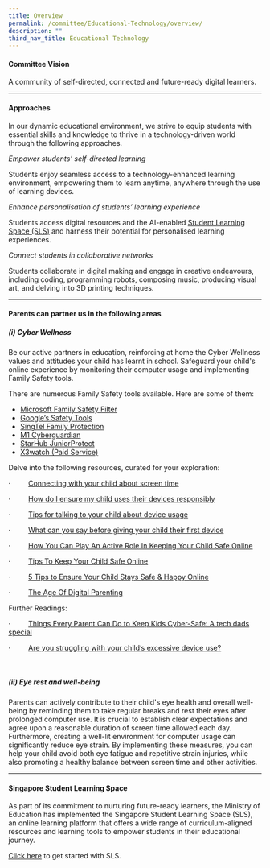 ```yaml
---
title: Overview
permalink: /committee/Educational-Technology/overview/
description: ""
third_nav_title: Educational Technology
---
```

#### Committee Vision

A community of self-directed, connected and future-ready digital learners.

* * *

#### Approaches

In our dynamic educational environment, we strive to equip students with essential skills and knowledge to thrive in a technology-driven world through the following approaches.

_Empower students’ self-directed learning_

Students enjoy seamless access to a technology-enhanced learning environment, empowering them to learn anytime, anywhere through the use of learning devices.

_Enhance personalisation of students’ learning experience_

Students access digital resources and the AI-enabled [Student Learning Space (SLS)](https://www.moe.gov.sg/education-in-sg/student-learning-space) and harness their potential for personalised learning experiences.

_Connect students in collaborative networks_

Students collaborate in digital making and engage in creative endeavours, including coding, programming robots, composing music, producing visual art, and delving into 3D printing techniques.

* * *

#### Parents can partner us in the following areas

##### (i) Cyber Wellness

Be our active partners in education, reinforcing at home the Cyber Wellness values and attitudes your child has learnt in school. Safeguard your child's online experience by monitoring their computer usage and implementing Family Safety tools.

There are numerous Family Safety tools available. Here are some of them:

*   [Microsoft Family Safety Filter](https://account.microsoft.com/family/about)
*   [Google’s Safety Tools](https://safety.google/)
*   [SingTel Family Protection](https://www.singtel.com/personal/products-services/broadband/add-ons)
*   [M1 Cyberguardian](https://www.m1.com.sg/digital-services/security/cyber-guardian)
*   [StarHub JuniorProtect](https://www.starhub.com/personal/mobile/mobile-phones-plans/value-added-services/junior-protect.html)
*   [X3watch (Paid Service)](https://x3watch.com/) 

Delve into the following resources, curated for your exploration:

·         [Connecting with your child about screen time](/files/connecting%20with%20you%20child%20about%20screen%20time.pdf)

·         [How do I ensure my child uses their devices responsibly](https://www.opal2.moe.edu.sg/csl/file/file/download?guid=f2871a11-e00e-45a1-9b2f-21d7e06e7749&hash_sha1=9b2daee1)

·         [Tips for talking to your child about device usage](https://www.opal2.moe.edu.sg/csl/file/file/download?guid=2ab93571-ae3f-40bb-b143-a0244a670dfc&hash_sha1=9c589402)

·         [What can you say before giving your child their first device](https://www.opal2.moe.edu.sg/csl/file/file/download?guid=556c76bc-c793-4002-b78e-453a40e6377f&hash_sha1=0945915d)

·         [How You Can Play An Active Role In Keeping Your Child Safe Online](https://www.opal2.moe.edu.sg/csl/file/file/download?guid=02643330-4e0c-4c41-8ba5-e5a97fc21f0d&hash_sha1=9b7b4ba1)

·         [Tips To Keep Your Child Safe Online](https://www.opal2.moe.edu.sg/csl/file/file/download?guid=c4c3fa22-6661-4e9e-bc90-f10f18018ea9&hash_sha1=060aa4d6)

·         [5 Tips to Ensure Your Child Stays Safe & Happy Online](https://www.opal2.moe.edu.sg/csl/file/file/download?guid=4457a3d1-9322-4186-90d6-279f1278cf50&hash_sha1=24f24375)

·         [The Age Of Digital Parenting](https://www.opal2.moe.edu.sg/csl/file/file/download?guid=d6dd7721-daab-4760-9dbe-83a2e9f2e19c&hash_sha1=b847bcd0)

Further Readings:

·         [Things Every Parent Can Do to Keep Kids Cyber-Safe: A tech dads special](https://www.schoolbag.edu.sg/story/7-things-every-parent-can-do-to-keep-kids-cyber-safe-a-tech-dads-special)


·         [Are you struggling with your child’s excessive device use?](https://www.schoolbag.edu.sg/story/are-you-struggling-with-your-child-s-excessive-device-use?utm_source=newsletter+sb+article&utm_medium=newsletter&utm_campaign=may+2023+edm)

 

##### (ii) Eye rest and well-being

Parents can actively contribute to their child's eye health and overall well-being by reminding them to take regular breaks and rest their eyes after prolonged computer use. It is crucial to establish clear expectations and agree upon a reasonable duration of screen time allowed each day. Furthermore, creating a well-lit environment for computer usage can significantly reduce eye strain. By implementing these measures, you can help your child avoid both eye fatigue and repetitive strain injuries, while also promoting a healthy balance between screen time and other activities.

* * *

#### Singapore Student Learning Space

As part of its commitment to nurturing future-ready learners, the Ministry of Education has implemented the Singapore Student Learning Space (SLS), an online learning platform that offers a wide range of curriculum-aligned resources and learning tools to empower students in their educational journey.

[Click here](https://staging.dnfzur975cvj1.amplifyapp.com/general-information/student-learning-space/) to get started with SLS.